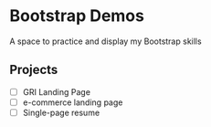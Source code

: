 # Bootstrap Demos

A space to practice and display my Bootstrap skills

## Projects

- [ ] GRI Landing Page
- [ ] e-commerce landing page
- [ ] Single-page resume
